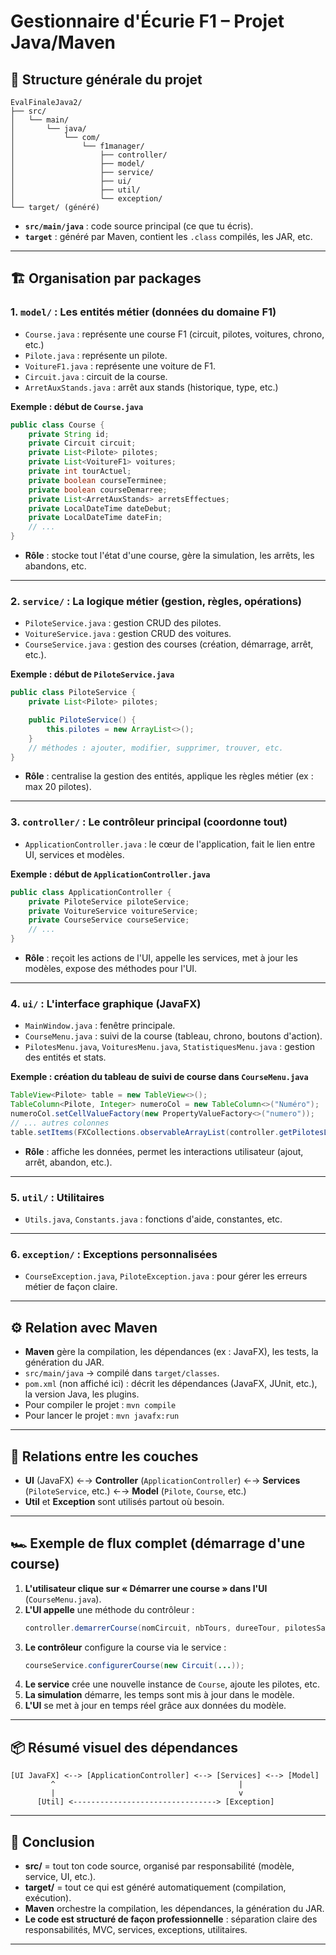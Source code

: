 # Gestionnaire d'Écurie F1 – Projet Java/Maven

## 🌱 Structure générale du projet

```
EvalFinaleJava2/
├── src/
│   └── main/
│       └── java/
│           └── com/
│               └── f1manager/
│                   ├── controller/
│                   ├── model/
│                   ├── service/
│                   ├── ui/
│                   ├── util/
│                   └── exception/
└── target/ (généré)
```

- **`src/main/java`** : code source principal (ce que tu écris).
- **`target`** : généré par Maven, contient les `.class` compilés, les JAR, etc.

---

## 🏗️ Organisation par packages

### 1. `model/` : Les entités métier (données du domaine F1)

- `Course.java` : représente une course F1 (circuit, pilotes, voitures, chrono, etc.)
- `Pilote.java` : représente un pilote.
- `VoitureF1.java` : représente une voiture de F1.
- `Circuit.java` : circuit de la course.
- `ArretAuxStands.java` : arrêt aux stands (historique, type, etc.)

**Exemple : début de `Course.java`**

```java
public class Course {
    private String id;
    private Circuit circuit;
    private List<Pilote> pilotes;
    private List<VoitureF1> voitures;
    private int tourActuel;
    private boolean courseTerminee;
    private boolean courseDemarree;
    private List<ArretAuxStands> arretsEffectues;
    private LocalDateTime dateDebut;
    private LocalDateTime dateFin;
    // ...
}
```

- **Rôle** : stocke tout l'état d'une course, gère la simulation, les arrêts, les abandons, etc.

---

### 2. `service/` : La logique métier (gestion, règles, opérations)

- `PiloteService.java` : gestion CRUD des pilotes.
- `VoitureService.java` : gestion CRUD des voitures.
- `CourseService.java` : gestion des courses (création, démarrage, arrêt, etc.).

**Exemple : début de `PiloteService.java`**

```java
public class PiloteService {
    private List<Pilote> pilotes;

    public PiloteService() {
        this.pilotes = new ArrayList<>();
    }
    // méthodes : ajouter, modifier, supprimer, trouver, etc.
}
```

- **Rôle** : centralise la gestion des entités, applique les règles métier (ex : max 20 pilotes).

---

### 3. `controller/` : Le contrôleur principal (coordonne tout)

- `ApplicationController.java` : le cœur de l'application, fait le lien entre UI, services et modèles.

**Exemple : début de `ApplicationController.java`**

```java
public class ApplicationController {
    private PiloteService piloteService;
    private VoitureService voitureService;
    private CourseService courseService;
    // ...
}
```

- **Rôle** : reçoit les actions de l'UI, appelle les services, met à jour les modèles, expose des méthodes pour l'UI.

---

### 4. `ui/` : L'interface graphique (JavaFX)

- `MainWindow.java` : fenêtre principale.
- `CourseMenu.java` : suivi de la course (tableau, chrono, boutons d'action).
- `PilotesMenu.java`, `VoituresMenu.java`, `StatistiquesMenu.java` : gestion des entités et stats.

**Exemple : création du tableau de suivi de course dans `CourseMenu.java`**

```java
TableView<Pilote> table = new TableView<>();
TableColumn<Pilote, Integer> numeroCol = new TableColumn<>("Numéro");
numeroCol.setCellValueFactory(new PropertyValueFactory<>("numero"));
// ... autres colonnes
table.setItems(FXCollections.observableArrayList(controller.getPilotesList()));
```

- **Rôle** : affiche les données, permet les interactions utilisateur (ajout, arrêt, abandon, etc.).

---

### 5. `util/` : Utilitaires

- `Utils.java`, `Constants.java` : fonctions d'aide, constantes, etc.

---

### 6. `exception/` : Exceptions personnalisées

- `CourseException.java`, `PiloteException.java` : pour gérer les erreurs métier de façon claire.

---

## ⚙️ Relation avec Maven

- **Maven** gère la compilation, les dépendances (ex : JavaFX), les tests, la génération du JAR.
- `src/main/java` → compilé dans `target/classes`.
- `pom.xml` (non affiché ici) : décrit les dépendances (JavaFX, JUnit, etc.), la version Java, les plugins.
- Pour compiler le projet : `mvn compile`
- Pour lancer le projet : `mvn javafx:run`

---

## 🔗 Relations entre les couches

- **UI** (JavaFX) ←→ **Controller** (`ApplicationController`) ←→ **Services** (`PiloteService`, etc.) ←→ **Model** (`Pilote`, `Course`, etc.)
- **Util** et **Exception** sont utilisés partout où besoin.

---

## 🏎️ Exemple de flux complet (démarrage d'une course)

1. **L'utilisateur clique sur « Démarrer une course » dans l'UI** (`CourseMenu.java`).
2. **L'UI appelle** une méthode du contrôleur :
   ```java
   controller.demarrerCourse(nomCircuit, nbTours, dureeTour, pilotesSansVoiture);
   ```
3. **Le contrôleur** configure la course via le service :
   ```java
   courseService.configurerCourse(new Circuit(...));
   ```
4. **Le service** crée une nouvelle instance de `Course`, ajoute les pilotes, etc.
5. **La simulation** démarre, les temps sont mis à jour dans le modèle.
6. **L'UI** se met à jour en temps réel grâce aux données du modèle.

---

## 📦 Résumé visuel des dépendances

```
[UI JavaFX] <--> [ApplicationController] <--> [Services] <--> [Model]
         ^                                         |
         |                                         v
      [Util] <--------------------------------> [Exception]
```

---

## 📝 Conclusion

- **src/** = tout ton code source, organisé par responsabilité (modèle, service, UI, etc.).
- **target/** = tout ce qui est généré automatiquement (compilation, exécution).
- **Maven** orchestre la compilation, les dépendances, la génération du JAR.
- **Le code est structuré de façon professionnelle** : séparation claire des responsabilités, MVC, services, exceptions, utilitaires.

---
